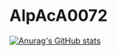 # AlpAcA0072
[![Anurag's GitHub stats](https://github-readme-stats.vercel.app/api?username=AlpAcA0072&show_icons=true&theme=cobalt)](https://github.com/anuraghazra/github-readme-stats)
